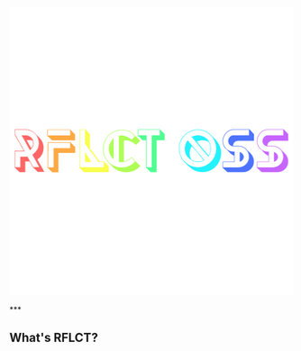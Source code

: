 <p align="center">
  <img width="512" height="512" src="https://github.com/Zariaa27/ReflectOSS/blob/ee255cad31eb6a1c098e0473d87351fac7f09632/RFLCT/rainbow-rflct.png">
</p>
***

## What's RFLCT?
